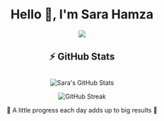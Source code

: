 <h1 align="center">Hello 👋, I'm Sara Hamza</h1>



<p align="center">
  <img src="https://readme-typing-svg.herokuapp.com?font=Time+New+Roman&color=F33083&size=20&center=true&pause=10&duration=4000true&vCenter=true&width=600&height=150&multiline=true&lines=AI/ML+Engineer;Computer+Engineering+Graduate;ACPC+Finalist;Ex-STEM;">
</p>

<h2 align="center">⚡ GitHub Stats</h2>

## 

<div align="center">

![Sara's GitHub Stats](https://github-readme-stats.vercel.app/api?username=SaraSaadoun&show_icons=true&theme=radical)

![GitHub Streak](https://streak-stats.demolab.com?user=SaraSaadoun&theme=radical)

</div>


<p align="center">💫 A little progress each day adds up to big results 💫</p>
